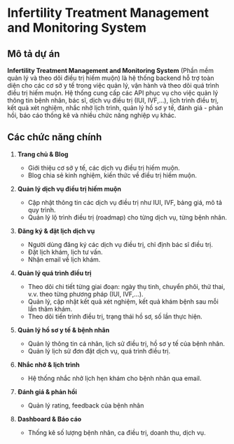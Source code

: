 # Infertility Treatment Management and Monitoring System

## Mô tả dự án

**Infertility Treatment Management and Monitoring System** (Phần mềm quản lý và theo dõi điều trị hiếm muộn) là hệ thống backend hỗ trợ toàn diện cho các cơ sở y tế trong việc quản lý, vận hành và theo dõi quá trình điều trị hiếm muộn. Hệ thống cung cấp các API phục vụ cho việc quản lý thông tin bệnh nhân, bác sĩ, dịch vụ điều trị (IUI, IVF,...), lịch trình điều trị, kết quả xét nghiệm, nhắc nhở lịch trình, quản lý hồ sơ y tế, đánh giá - phản hồi, báo cáo thống kê và nhiều chức năng nghiệp vụ khác.

## Các chức năng chính 

1. **Trang chủ & Blog**
   - Giới thiệu cơ sở y tế, các dịch vụ điều trị hiếm muộn.
   - Blog chia sẻ kinh nghiệm, kiến thức về điều trị hiếm muộn.

2. **Quản lý dịch vụ điều trị hiếm muộn**
   - Cập nhật thông tin các dịch vụ điều trị như IUI, IVF, bảng giá, mô tả quy trình.
   - Quản lý lộ trình điều trị (roadmap) cho từng dịch vụ, từng bệnh nhân.

3. **Đăng ký & đặt lịch dịch vụ**
   - Người dùng đăng ký các dịch vụ điều trị, chỉ định bác sĩ điều trị.
   - Đặt lịch khám, lịch tư vấn.
   - Nhận email về lịch khám.

4. **Quản lý quá trình điều trị**
   - Theo dõi chi tiết từng giai đoạn: ngày thụ tinh, chuyển phôi, thử thai, v.v. theo từng phương pháp (IUI, IVF,...).
   - Quản lý, cập nhật kết quả xét nghiệm, kết quả khám bệnh sau mỗi lần thăm khám.
   - Theo dõi tiến trình điều trị, trạng thái hồ sơ, số lần thực hiện.

5. **Quản lý hồ sơ y tế & bệnh nhân**
   - Quản lý thông tin cá nhân, lịch sử điều trị, hồ sơ y tế của bệnh nhân.
   - Quản lý lịch sử đơn đặt dịch vụ, quá trình điều trị.

7. **Nhắc nhở & lịch trình**
   - Hệ thống nhắc nhở lịch hẹn khám cho bệnh nhân qua email.

8. **Đánh giá & phản hồi**
   - Quản lý rating, feedback của bệnh nhân

9. **Dashboard & Báo cáo**
   - Thống kê số lượng bệnh nhân, ca điều trị, doanh thu, dịch vụ.

